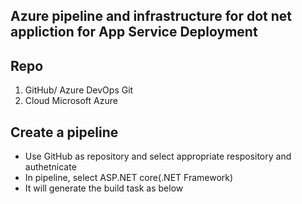 ## Azure pipeline and infrastructure for dot net appliction for App Service Deployment ##

## Repo ##
1. GitHub/ Azure DevOps Git
2. Cloud Microsoft Azure

## Create a pipeline ##
- Use GitHub as repository and select appropriate respository and authetnicate
- In pipeline, select ASP.NET core(.NET Framework)
- It will generate the build task as below

